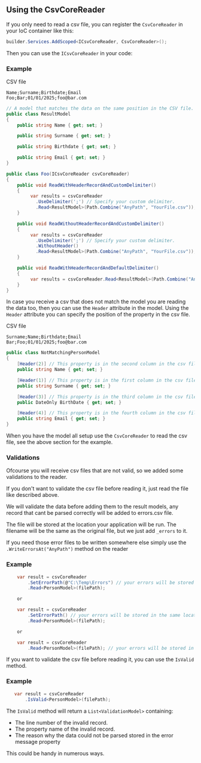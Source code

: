 ## Using the CsvCoreReader
If you only need to read a csv file, you can register the `CsvCoreReader` in your IoC container like this:

```csharp
builder.Services.AddScoped<ICsvCoreReader, CsvCoreReader>();
```

Then you can use the `ICsvCoreReader` in your code:

### Example

CSV file
```text
Name;Surname;Birthdate;Email
Foo;Bar;01/01/2025;foo@bar.com
```

```csharp
// A model that matches the data on the same position in the CSV file.
public class ResultModel
{
    public string Name { get; set; }

    public string Surname { get; set; }

    public string Birthdate { get; set; }

    public string Email { get; set; }
}
```

```csharp
public class Foo(ICsvCoreReader csvCoreReader)
{
    public void ReadWithHeaderRecordAndCustomDelimiter()
    {
         var results = csvCoreReader
           .UseDelimiter(';') // Specify your custom delimiter.
           .Read<ResultModel>(Path.Combine("AnyPath", "YourFile.csv")); // Read and map the data to your own model and yes the result is a IEnumerable of your model.
    }

    public void ReadWithoutHeaderRecordAndCustomDelimiter()
    {
         var results = csvCoreReader
           .UseDelimiter(';') // Specify your custom delimiter.
           .WithoutHeader()
           .Read<ResultModel>(Path.Combine("AnyPath", "YourFile.csv")); // Read and map the data to your own model and yes the result is a IEnumerable of your model.
    }

    public void ReadWithHeaderRecordAndDefaultDelimiter()
    {
         var results = csvCoreReader.Read<ResultModel>(Path.Combine("AnyPath", "YourFile.csv")); // Read and map the data to your own model and yes the result is a IEnumerable of your model.
    }
}
```

In case you receive a csv that does not match the model you are reading the data too, then you can use the `Header` attribute in the model.
Using the `Header` attribute you can specify the position of the property in the csv file.

CSV file
```text
Surname;Name;Birthdate;Email
Bar;Foo;01/01/2025;foo@bar.com
```

```csharp
public class NotMatchingPersonModel
{
    [Header(2)] // This property is in the second column in the csv file.
    public string Name { get; set; }

    [Header(1)] // This property is in the first column in the csv file.
    public string Surname { get; set; }

    [Header(3)] // This property is in the third column in the csv file.
    public DateOnly BirthDate { get; set; }

    [Header(4)] // This property is in the fourth column in the csv file.
    public string Email { get; set; }
}
```

When you have the model all setup use the `CsvCoreReader` to read the csv file, see the above section for the example.

### Validations

Ofcourse you will receive csv files that are not valid, so we added some validations to the reader.

If you don't want to validate the csv file before reading it, just read the file like described above.

We will validate the data before adding them to the result models, any record that cant be parsed correctly will be added to errors.csv file.

The file will be stored at the location your application will be run. The filename will be the same as the original file, but we just add `_errors` to it.

If you need those error files to be written somewhere else simply use the `.WriteErrorsAt("AnyPath")` method on the reader

### Example

```csharp
    var result = csvCoreReader
        .SetErrorPath(@"C:\Temp\Errors") // your errors will be stored in here, ofcourse you would put this in a configuration file ;)
        .Read<PersonModel>(filePath);

    or

    var result = csvCoreReader
        .SetErrorPath() // your errors will be stored in the same location as the application is run.
        .Read<PersonModel>(filePath);

    or

    var result = csvCoreReader
        .Read<PersonModel>(filePath); // your errors will be stored in the same location as the application is run.
```

If you want to validate the csv file before reading it, you can use the `IsValid` method.

### Example

```csharp
   var result = csvCoreReader
       .IsValid<PersonModel>(filePath);
```

The `IsValid` method will return a `List<ValidationModel>` containing:
- The line number of the invalid record.
- The property name of the invalid record.
- The reason why the data could not be parsed stored in the error message property

This could be handy in numerous ways.
